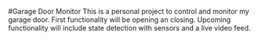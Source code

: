 #Garage Door Monitor
This is a personal project to control and monitor my garage door.
First functionality will be opening an closing.
Upcoming functionality will include state detection with sensors and a live video feed.